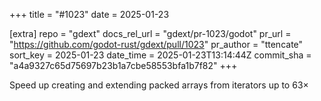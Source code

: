 +++
title = "#1023"
date = 2025-01-23

[extra]
repo = "gdext"
docs_rel_url = "gdext/pr-1023/godot"
pr_url = "https://github.com/godot-rust/gdext/pull/1023"
pr_author = "ttencate"
sort_key = 2025-01-23
date_time = 2025-01-23T13:14:44Z
commit_sha = "a4a9327c65d75697b23b1a7cbe58553bfa1b7f82"
+++

Speed up creating and extending packed arrays from iterators up to 63×
